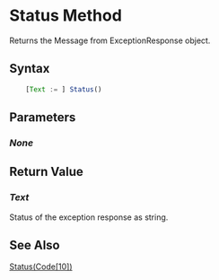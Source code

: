 # Status Method
Returns the Message from ExceptionResponse object.

## Syntax
```javascript
	[Text := ] Status()
```

## Parameters
### *None*

## Return Value
### *Text*
Status of the exception response as string.

## See Also
[Status(Code[10])](./status2.md)<br />
